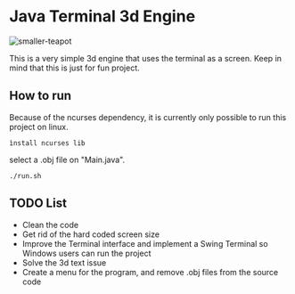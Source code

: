 # Java Terminal 3d Engine

![smaller-teapot](https://github.com/mmattei45/engine3d/assets/36969485/c9fa8818-7be0-4806-88c3-19bcd3903e0a)

This is a very simple 3d engine that uses the terminal as a screen. Keep in mind that this is just for fun project.

## How to run
Because of the ncurses dependency, it is currently only possible to run this project on linux.

```ìnstall ncurses lib```

select a .obj file on "Main.java".

```./run.sh```

## TODO List
- Clean the code
- Get rid of the hard coded screen size
- Improve the Terminal interface and implement a Swing Terminal so Windows users can run the project
- Solve the 3d text issue
- Create a menu for the program, and remove .obj files from the source code
